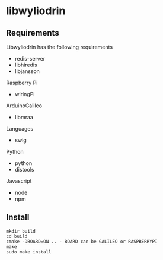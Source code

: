 libwyliodrin
============


Requirements
------------
Libwyliodrin has the following requirements
  * redis-server
  * libhiredis
  * libjansson

Raspberry Pi
  * wiringPi

ArduinoGalileo
  * libmraa

Languages
  * swig

Python
  * python
  * distools

Javascript
  * node
  * npm


Install
-------
    
    mkdir build
    cd build
    cmake -DBOARD=ON .. - BOARD can be GALILEO or RASPBERRYPI
    make
    sudo make install
  

      

